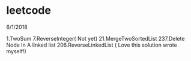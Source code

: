 # leetcode


6/1/2018

1.TwoSum
7.ReverseInteger( Not yet)
21.MergeTwoSortedList
237.Delete Node In A linked list
206.ReverseLinkedList ( Love this solution wrote myself!)

